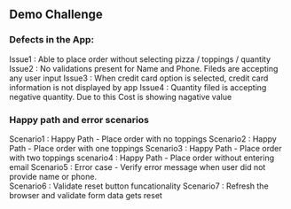 ## Demo Challenge


### Defects in the App:
Issue1  : Able to place order without selecting pizza / toppings / quantity
Issue2  : No validations present for Name and Phone. Fileds are accepting any user input
Issue3 : When credit card option is selected, credit card information is not displayed by app
Issue4 : Quantity filed is accepting negative quantity. Due to this Cost is showing nagative value

### Happy path and error scenarios

Scenario1 : Happy Path - Place order with no toppings
Scenario2 : Happy Path - Place order with one toppings
Scenario3 : Happy Path - Place order with two toppings
scenario4 : Happy Path - Place order without entering email
Scenario5 : Error case - Verify error message when user did not provide name or phone.  
Scenario6 : Validate reset button funcationality
Scenario7 : Refresh the browser and validate form data gets reset 
